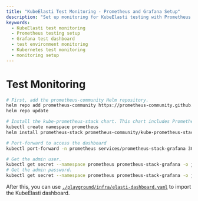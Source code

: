 ```yaml
---
title: "KubeElasti Test Monitoring - Prometheus and Grafana Setup"
description: "Set up monitoring for KubeElasti testing with Prometheus and Grafana. Monitor test environments and validate scaling behavior."
keywords:
  - KubeElasti test monitoring
  - Prometheus testing setup
  - Grafana test dashboard
  - test environment monitoring
  - Kubernetes test monitoring
  - monitoring setup
---
```


# Test Monitoring

```bash
# First, add the prometheus-community Helm repository.
helm repo add prometheus-community https://prometheus-community.github.io/helm-charts
helm repo update

# Install the kube-prometheus-stack chart. This chart includes Prometheus and Grafana.
kubectl create namespace prometheus
helm install prometheus-stack prometheus-community/kube-prometheus-stack -n prometheus

# Port-forward to access the dashboard
kubectl port-forward -n prometheus services/prometheus-stack-grafana 3000:80

# Get the admin user.
kubectl get secret --namespace prometheus prometheus-stack-grafana -o jsonpath="{.data.admin-user}" | base64 --decode ; echo
# Get the admin password.
kubectl get secret --namespace prometheus prometheus-stack-grafana -o jsonpath="{.data.admin-password}" | base64 --decode ; echo
```

After this, you can use [`./playground/infra/elasti-dashboard.yaml`](https://github.com/truefoundry/KubeElasti/blob/main/playground/infra/elasti-dashboard.yaml) to import the KubeElasti dashboard.
